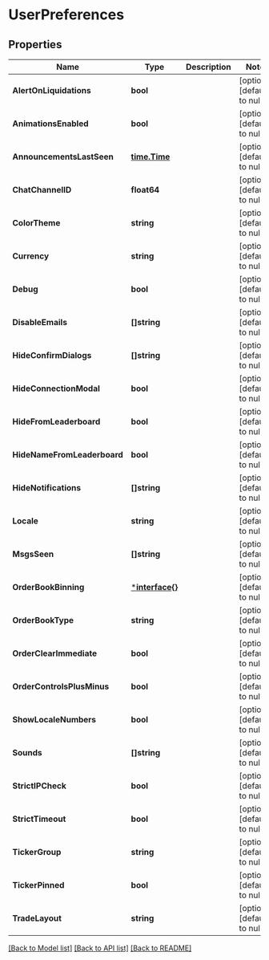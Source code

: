 # UserPreferences

## Properties
Name | Type | Description | Notes
------------ | ------------- | ------------- | -------------
**AlertOnLiquidations** | **bool** |  | [optional] [default to null]
**AnimationsEnabled** | **bool** |  | [optional] [default to null]
**AnnouncementsLastSeen** | [**time.Time**](time.Time.md) |  | [optional] [default to null]
**ChatChannelID** | **float64** |  | [optional] [default to null]
**ColorTheme** | **string** |  | [optional] [default to null]
**Currency** | **string** |  | [optional] [default to null]
**Debug** | **bool** |  | [optional] [default to null]
**DisableEmails** | **[]string** |  | [optional] [default to null]
**HideConfirmDialogs** | **[]string** |  | [optional] [default to null]
**HideConnectionModal** | **bool** |  | [optional] [default to null]
**HideFromLeaderboard** | **bool** |  | [optional] [default to null]
**HideNameFromLeaderboard** | **bool** |  | [optional] [default to null]
**HideNotifications** | **[]string** |  | [optional] [default to null]
**Locale** | **string** |  | [optional] [default to null]
**MsgsSeen** | **[]string** |  | [optional] [default to null]
**OrderBookBinning** | [***interface{}**](interface{}.md) |  | [optional] [default to null]
**OrderBookType** | **string** |  | [optional] [default to null]
**OrderClearImmediate** | **bool** |  | [optional] [default to null]
**OrderControlsPlusMinus** | **bool** |  | [optional] [default to null]
**ShowLocaleNumbers** | **bool** |  | [optional] [default to null]
**Sounds** | **[]string** |  | [optional] [default to null]
**StrictIPCheck** | **bool** |  | [optional] [default to null]
**StrictTimeout** | **bool** |  | [optional] [default to null]
**TickerGroup** | **string** |  | [optional] [default to null]
**TickerPinned** | **bool** |  | [optional] [default to null]
**TradeLayout** | **string** |  | [optional] [default to null]

[[Back to Model list]](../README.md#documentation-for-models) [[Back to API list]](../README.md#documentation-for-api-endpoints) [[Back to README]](../README.md)


